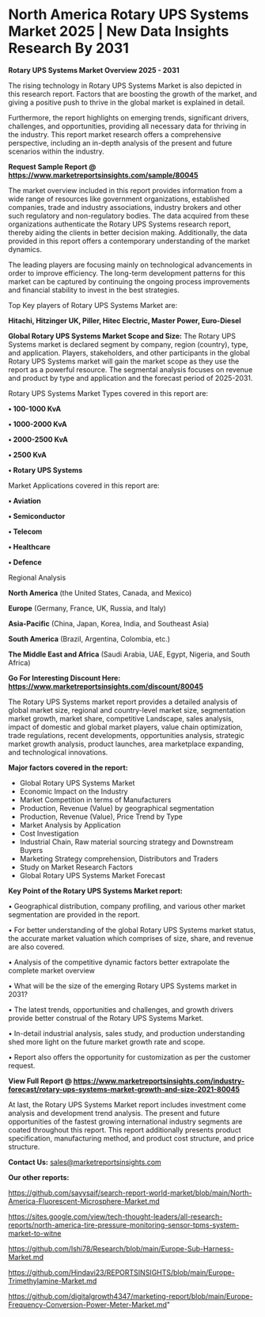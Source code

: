 # North America Rotary UPS Systems Market 2025 | New Data Insights Research By 2031

<Strong> Rotary UPS Systems Market Overview 2025 - 2031</strong>

The rising technology in Rotary UPS Systems Market is also depicted in this research report. Factors that are boosting the growth of the market, and giving a positive push to thrive in the global market is explained in detail.

Furthermore, the report highlights on emerging trends, significant drivers, challenges, and opportunities, providing all necessary data for thriving in the industry. This report market research offers a comprehensive perspective, including an in-depth analysis of the present and future scenarios within the industry.

<strong>Request Sample Report @ <a href=https://www.marketreportsinsights.com/sample/80045>https://www.marketreportsinsights.com/sample/80045</a></strong>

The market overview included in this report provides information from a wide range of resources like government organizations, established companies, trade and industry associations, industry brokers and other such regulatory and non-regulatory bodies. The data acquired from these organizations authenticate the Rotary UPS Systems research report, thereby aiding the clients in better decision making. Additionally, the data provided in this report offers a contemporary understanding of the market dynamics.

The leading players are focusing mainly on technological advancements in order to improve efficiency. The long-term development patterns for this market can be captured by continuing the ongoing process improvements and financial stability to invest in the best strategies.

Top Key players of Rotary UPS Systems Market are:

<strong>Hitachi, Hitzinger UK, Piller, Hitec Electric, Master Power, Euro-Diesel</strong>

<strong><b>Global Rotary UPS Systems Market Scope and Size:</b></strong>
The Rotary UPS Systems market is declared segment by company, region (country), type, and application. Players, stakeholders, and other participants in the global Rotary UPS Systems market will gain the market scope as they use the report as a powerful resource. The segmental analysis focuses on revenue and product by type and application and the forecast period of 2025-2031.

Rotary UPS Systems Market Types covered in this report are:

<strong>• 100-1000 KvA

• 1000-2000 KvA

• 2000-2500 KvA

• 2500 KvA

• Rotary UPS Systems</strong>

Market Applications covered in this report are:

<strong>• Aviation

• Semiconductor

• Telecom

• Healthcare

• Defence</strong> 

Regional Analysis

<strong>North America</strong> (the United States, Canada, and Mexico)

<strong>Europe</strong> (Germany, France, UK, Russia, and Italy)

<strong>Asia-Pacific</strong> (China, Japan, Korea, India, and Southeast Asia)

<strong>South America</strong> (Brazil, Argentina, Colombia, etc.)

<strong>The Middle East and Africa</strong> (Saudi Arabia, UAE, Egypt, Nigeria, and South Africa)

<strong>Go For Interesting Discount Here: <a href=https://www.marketreportsinsights.com/discount/80045>https://www.marketreportsinsights.com/discount/80045</a></strong>

The Rotary UPS Systems market report provides a detailed analysis of global market size, regional and country-level market size, segmentation market growth, market share, competitive Landscape, sales analysis, impact of domestic and global market players, value chain optimization, trade regulations, recent developments, opportunities analysis, strategic market growth analysis, product launches, area marketplace expanding, and technological innovations.

<strong><b>Major factors covered in the report:</b></strong>
<ul>
  <li>Global Rotary UPS Systems Market </li>
  <li>Economic Impact on the Industry</li>
  <li>Market Competition in terms of Manufacturers</li>
  <li>Production, Revenue (Value) by geographical segmentation</li>
  <li>Production, Revenue (Value), Price Trend by Type</li>
  <li>Market Analysis by Application</li>
  <li>Cost Investigation</li>
  <li>Industrial Chain, Raw material sourcing strategy and Downstream Buyers</li>
  <li>Marketing Strategy comprehension, Distributors and Traders</li>
  <li>Study on Market Research Factors</li>
  <li>Global Rotary UPS Systems Market Forecast</li>
</ul>

<strong><b>Key Point of the Rotary UPS Systems Market report:</b></strong>

• Geographical distribution, company profiling, and various other market segmentation are provided in the report.

• For better understanding of the global Rotary UPS Systems market status, the accurate market valuation which comprises of size, share, and revenue are also covered.

• Analysis of the competitive dynamic factors better extrapolate the complete market overview

• What will be the size of the emerging Rotary UPS Systems market in 2031?

• The latest trends, opportunities and challenges, and growth drivers provide better construal of the Rotary UPS Systems Market.

• In-detail industrial analysis, sales study, and production understanding shed more light on the future market growth rate and scope.

• Report also offers the opportunity for customization as per the customer request.

<strong><b>View Full Report @ <a href=https://www.marketreportsinsights.com/industry-forecast/rotary-ups-systems-market-growth-and-size-2021-80045>https://www.marketreportsinsights.com/industry-forecast/rotary-ups-systems-market-growth-and-size-2021-80045</a></b></strong>


At last, the Rotary UPS Systems Market report includes investment come analysis and development trend analysis. The present and future opportunities of the fastest growing international industry segments are coated throughout this report. This report additionally presents product specification, manufacturing method, and product cost structure, and price structure.

<strong>Contact Us:</strong>
sales@marketreportsinsights.com

<strong>Our other reports:</strong>

<a href=https://github.com/sayysaif/search-report-world-market/blob/main/North-America-Fluorescent-Microsphere-Market.md>https://github.com/sayysaif/search-report-world-market/blob/main/North-America-Fluorescent-Microsphere-Market.md</a>

<a href=https://sites.google.com/view/tech-thought-leaders/all-research-reports/north-america-tire-pressure-monitoring-sensor-tpms-system-market-to-witne>https://sites.google.com/view/tech-thought-leaders/all-research-reports/north-america-tire-pressure-monitoring-sensor-tpms-system-market-to-witne</a>

<a href=https://github.com/Ishi78/Research/blob/main/Europe-Sub-Harness-Market.md>https://github.com/Ishi78/Research/blob/main/Europe-Sub-Harness-Market.md</a>

<a href=https://github.com/Hindavi23/REPORTSINSIGHTS/blob/main/Europe-Trimethylamine-Market.md>https://github.com/Hindavi23/REPORTSINSIGHTS/blob/main/Europe-Trimethylamine-Market.md</a>

<a href=https://github.com/digitalgrowth4347/marketing-report/blob/main/Europe-Frequency-Conversion-Power-Meter-Market.md>https://github.com/digitalgrowth4347/marketing-report/blob/main/Europe-Frequency-Conversion-Power-Meter-Market.md</a>"
